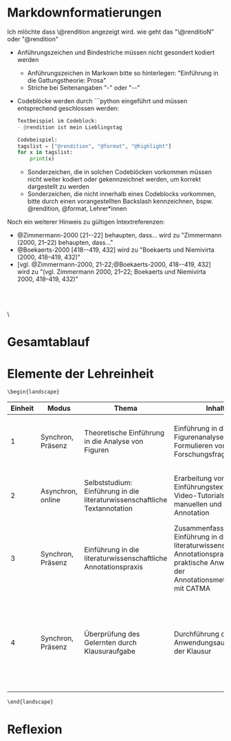 # Markdownformatierungen

Ich mlöchte dass \\@rendition angezeigt wird. wie geht das
"\\@renditioN"
oder "\@rendition"

- Anführungszeichen und Bindestriche müssen nicht gesondert kodiert werden 
    - Anführungszeichen in Markown bitte so hinterlegen: "Einführung in die Gattungstheorie: Prosa"
    - Striche bei Seitenangaben "-" oder "--" 
- Codeblöcke werden durch ```python eingeführt und müssen entsprechend geschlossen werden:

    ```python
    Textbeispiel im Codeblock: 
    - @rendition ist mein Lieblingstag

    Codebeispiel:
    tagslist = ["@rendition", "@format", "@highlight"]
    for x in tagslist:
        print(x)
    
    ```
    - Sonderzeichen, die in solchen Codeblöcken vorkommen müssen nicht weiter kodiert oder gekennzeichnet werden, um korrekt dargestellt zu werden
    - Sonderzeichen, die nicht innerhalb eines Codeblocks vorkommen, bitte durch einen vorangestellten Backslash kennzeichnen, bspw. \@rendition, \@format, Lehrer\*innen

Noch ein weiterer Hinweis zu gültigen Intextreferenzen:

- @Zimmermann-2000 [21--22] behaupten, dass... wird zu "Zimmermann (2000, 21–22) behaupten, dass…"
- @Boekaerts-2000 [418--419, 432] wird zu "Boekaerts und Niemivirta (2000, 418–419, 432)"
- [vgl. @Zimmermann-2000, 21-22;@Boekaerts-2000, 418--419, 432] wird zu "(vgl. Zimmermann 2000, 21–22; Boekaerts und Niemivirta 2000, 418–419, 432)"

\
\
\
\



# Gesamtablauf

# Elemente der Lehreinheit


```{=latex}
\begin{landscape}
```

| **Einheit** | **Modus** | **Thema** | **Inhalt** | **Lernziel** | **Vorbereitung** | **Für Lehrende** | **Abgabe/ Aufgabe** |  |
|-------------|-----------|-----------|------------|--------------|------------------|------------------|---------------------|--|
|  1    |  Synchron, Präsenz  |  Theoretische Einführung in die Analyse von Figuren  |  Einführung in die Figurenanalyse und das Formulieren von Forschungsfragen  |  Grundlagen der Figurenanalyse verstehen und anwenden; Forschungsfragen formulieren  |  Lektüre [@Hansen_figuren_2016]  |  Laptop, Beamer, vorbereitende Texte, Foliensatz "Figuren" (siehe @Foliensatz_Figuren)  |  Formulieren einer Forschungsfrage zur Figurenanalyse  |
|  2    |  Asynchron, online  |  Selbststudium: Einführung in die literaturwissenschaftliche Textannotation  |  Erarbeitung von Einführungstexten und Video-Tutorials zur manuellen und digitalen Annotation  |  Grundlagen des manuellen und digitalen Annotierens verstehen; Anwendung des Tools CATMA  |  Lektüre [@schumacherToolbeitragCATMA2019; @jackeMethodenbeitragManuelleAnnotation2018; @jackeMethodenbeitragKollaborativesLiteraturwissenschaftliches2018], Anschauen der Tutorials [@fortext_tutorial_2019; @fortext_tutorial_2020; @fortext_tutorial_2019-1; @fortext_tutorial_2019-2; @fortext_tutorial_2020-1] |  Sicherstellen, dass Links funktionieren und Materialien über Moodle verfügbar sind  |  Durcharbeiten der Materialien, Vorbereitung auf die synchrone Sitzung (inklusive der Einrichtung eines persönlichen CATMA-Accounts)  |
|  3    |  Synchron, Präsenz  |  Einführung in die literaturwissenschaftliche Annotationspraxis  |  Zusammenfassende Einführung in die literaturwissenschaftliche Annotationspraxis und praktische Anwendung der Annotationsmethoden mit CATMA  |  Anwendung der Annotationsmethoden; Reflexion der Nützlichkeit der Annotation  |  Vorbereitung des CATMA-Projekts mit Tagset zur Figurenanalyse (orientiert an @jackeRessourcenbeitragTagsetNarratologie2020) und Annotationsbeispielen in vorbereiteter Annotationscollection; Formulieren von Übungsaufgaben zur Klausurvorbereitung  |  Laptop, Beamer, Internetzugang, Zugriff auf CATMA  |  Eigenständige Annotation einer Textpassage; Diskussion und Übung von Klausuraufgaben zu literaturwissenschaftlicher Textannotation  |
|  4    |  Synchron, Präsenz  |  Überprüfung des Gelernten durch Klausuraufgabe  |  Durchführung der Anwendungsaufgabe in der Klausur  |  Sicherstellung der Lernzielerreichung  |  Diskussion und Übung von Prüfungsfragen zur Textannotation als Teil der vorhergehenden Sitzung zur Prüfungsvorbereitung  |   Bereitstellung der Prüfungsaufgabe und eines Beispielprimärtextausschnitts  |  Formulieren einer Forschungsfrage, Begründung von Nutzen und Relevanz von Textannotation, Erstellung eines Annotationstagsets, Anwendung von Textannotation zur Näherung an die Beantwortung der Forschungsfrage  |

```{=latex}
\end{landscape}
```

# Reflexion

